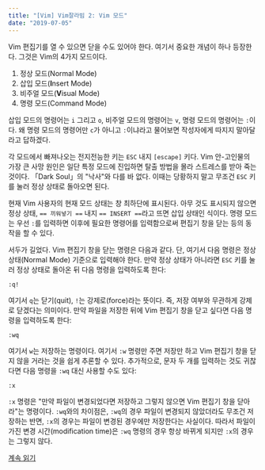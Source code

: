 ```yaml
---
title: "[Vim] Vim잘라빔 2: Vim 모드"
date: "2019-07-05"
---
```


Vim 편집기를 열 수 있으면 닫을 수도 있어야 한다. 여기서 중요한 개념이 하나 등장한다. 그것은 Vim의 4가지 모드이다.

1. 정상 모드(Normal Mode)
1. 삽입 모드(**I**nsert Mode)
1. 비주얼 모드(**V**isual Mode)
1. 명령 모드(Command Mode)

삽입 모드의 명령어는 `i` 그리고 `o`, 비주얼 모드의 명령어는 `v`, 명령 모드의 명령어는 `:`이다. 왜 명령 모드의 명령어만 `c`가 아니고 `:`이냐라고 물어보면 작성자에게 따지지 말아달라고 답하겠다.

각 모드에서 빠져나오는 전지전능한 키는 `ESC` 내지 `[escape]` 키다. Vim 안-고인물의 가장 큰 사망 원인은 일단 특정 모드에 진입하면 탈출 방법을 몰라 스트레스를 받아 죽는 것이다. 「Dark Soul」의 "낙사"와 다를 바 없다. 이때는 당황하지 말고 무조건 `ESC` 키를 눌러 정상 상태로 돌아오면 된다.

현재 Vim 사용자의 현재 모드 상태는 창 최하단에 표시된다. 아무 것도 표시되지 않으면 정상 상태, `== 끼워넣기 ==` 내지 `== INSERT ==`라고 뜨면 삽입 상태인 식이다. 명령 모드는 우선 `:`를 입력하면 이후에 필요한 명령어를 입력함으로써 편집기 창을 닫는 등의 동작을 할 수 있다.

서두가 길었다. Vim 편집기 창을 닫는 명령은 다음과 같다. 단, 여기서 다음 명령은 정상 상태(Normal Mode) 기준으로 입력해야 한다. 만약 정상 상태가 아니라면 `ESC` 키를 눌러 정상 상태로 돌아온 뒤 다음 명령을 입력하도록 한다:

`:q!`

여기서 `q`는 닫기(quit), `!`는 강제로(force)라는 뜻이다. 즉, 저장 여부와 무관하게 강제로 닫겠다는 의미이다. 만약 파일을 저장한 뒤에 Vim 편집기 창을 닫고 싶다면 다음 명령을 입력하도록 한다:

`:wq`

여기서 `w`는 저장하는 명령이다. 여기서 `:w` 명령만 주면 저장만 하고 Vim 편집기 창을 닫지 않을 거라는 것을 쉽게 추론할 수 있다. 추가적으로, 문자 두 개를 입력하는 것도 귀찮다면 다음 명령을 `:wq` 대신 사용할 수도 있다:

`:x`

`:x` 명령은 "만약 파일이 변경되었다면 저장하고 그렇지 않으면 Vim 편집기 창을 닫아라"는 명령이다. `:wq`와의 차이점은, `:wq`의 경우 파일이 변경되지 않았더라도 무조건 저장하는 반면, `:x`의 경우는 파일이 변경된 경우에만 저장한다는 사실이다. 따라서 파일이 가진 변경 시간(modification time)은 `:wq` 명령의 경우 항상 바뀌게 되지만 `:x`의 경우는 그렇지 않다.

[계속 읽기]

[계속 읽기]: https://sungkukpark.github.io/ttrl-vim-zalavim-operators/